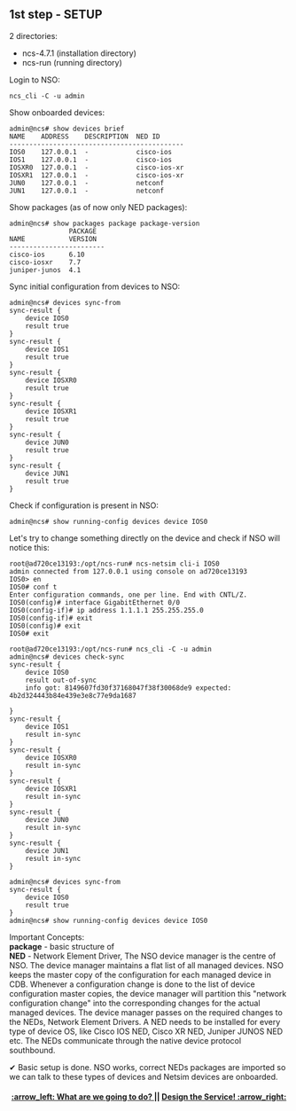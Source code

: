 ## 1st step - SETUP

2 directories:   
- ncs-4.7.1 (installation directory)  
- ncs-run (running directory)  

Login to NSO:
```
ncs_cli -C -u admin
```

Show onboarded devices:
```
admin@ncs# show devices brief
NAME    ADDRESS    DESCRIPTION  NED ID
--------------------------------------------
IOS0    127.0.0.1  -            cisco-ios
IOS1    127.0.0.1  -            cisco-ios
IOSXR0  127.0.0.1  -            cisco-ios-xr
IOSXR1  127.0.0.1  -            cisco-ios-xr
JUN0    127.0.0.1  -            netconf
JUN1    127.0.0.1  -            netconf
```

Show packages (as of now only NED packages):
```
admin@ncs# show packages package package-version
               PACKAGE
NAME           VERSION
------------------------
cisco-ios      6.10
cisco-iosxr    7.7
juniper-junos  4.1
```

Sync initial configuration from devices to NSO:
```
admin@ncs# devices sync-from
sync-result {
    device IOS0
    result true
}
sync-result {
    device IOS1
    result true
}
sync-result {
    device IOSXR0
    result true
}
sync-result {
    device IOSXR1
    result true
}
sync-result {
    device JUN0
    result true
}
sync-result {
    device JUN1
    result true
}
```

Check if configuration is present in NSO:
```
admin@ncs# show running-config devices device IOS0
```

Let's try to change something directly on the device and check if NSO will notice this:
```
root@ad720ce13193:/opt/ncs-run# ncs-netsim cli-i IOS0
admin connected from 127.0.0.1 using console on ad720ce13193
IOS0> en
IOS0# conf t
Enter configuration commands, one per line. End with CNTL/Z.
IOS0(config)# interface GigabitEthernet 0/0
IOS0(config-if)# ip address 1.1.1.1 255.255.255.0
IOS0(config-if)# exit
IOS0(config)# exit
IOS0# exit
```

```
root@ad720ce13193:/opt/ncs-run# ncs_cli -C -u admin
admin@ncs# devices check-sync
sync-result {
    device IOS0
    result out-of-sync
    info got: 8149607fd30f37168047f38f30068de9 expected: 4b2d324443b84e439e3e8c77e9da1687

}
sync-result {
    device IOS1
    result in-sync
}
sync-result {
    device IOSXR0
    result in-sync
}
sync-result {
    device IOSXR1
    result in-sync
}
sync-result {
    device JUN0
    result in-sync
}
sync-result {
    device JUN1
    result in-sync
}
```

```
admin@ncs# devices sync-from
sync-result {
    device IOS0
    result true
}
admin@ncs# show running-config devices device IOS0
````

Important Concepts:  
**package** - basic structure of  
**NED** - Network Element Driver, The NSO device manager is the centre of NSO. The device manager maintains a flat list of all managed devices. NSO keeps the master copy of the configuration for each managed device in CDB. Whenever a configuration change is done to the list of device configuration master copies, the device manager will partition this "network configuration change" into the corresponding changes for the actual managed devices. The device manager passes on the required changes to the NEDs, Network Element Drivers. A NED needs to be installed for every type of device OS, like Cisco IOS NED, Cisco XR NED, Juniper JUNOS NED etc. The NEDs communicate through the native device protocol southbound. 

✔ Basic setup is done. NSO works, correct NEDs packages are imported so we can talk to these types of devices and Netsim devices are onboarded.

<h4 align="center"> <a href="/readme/2.md"> :arrow_left: What are we going to do? </a> || <a href="/readme/4.md"> Design the Service! :arrow_right: </a> </h4>
